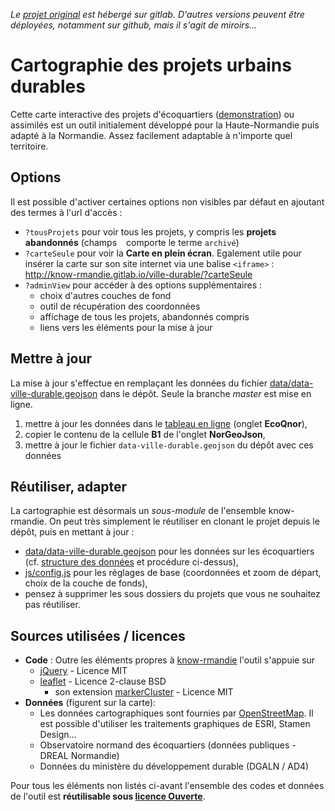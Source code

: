 *Le [projet original][origin] est hébergé sur gitlab. D'autres versions peuvent être déployées, notamment sur github, mais il s'agit de miroirs...*

# Cartographie des projets urbains durables
Cette carte interactive des projets d'écoquartiers ([demonstration][demo]) ou assimilés est un outil initialement développé pour la Haute-Normandie puis adapté à la Normandie. Assez facilement adaptable à n'importe quel territoire.

## Options
Il est possible d'activer certaines options non visibles par défaut en ajoutant des termes à l'url d'accès :
* `?tousProjets` pour voir tous les projets, y compris les **projets abandonnés** (champs ` ` comporte le terme `archivé`)
* `?carteSeule` pour voir la **Carte en plein écran**. Egalement utile pour insérer la carte sur son site internet via une balise `<iframe>` : http://know-rmandie.gitlab.io/ville-durable/?carteSeule
* `?adminView` pour accéder à des options supplémentaires :
    * choix d'autres couches de fond
    * outil de récupération des coordonnées
    * affichage de tous les projets, abandonnés compris
    * liens vers les éléments pour la mise à jour

## Mettre à jour
La mise à jour s'effectue en remplaçant les données du fichier [data/data-ville-durable.geojson](./data/data-ville-durable.geojson) dans le dépôt. Seule la branche _master_ est mise en ligne.

1. mettre à jour les données dans le [tableau en ligne][gdoc-ecoquartiers] (onglet **EcoQnor**),
2. copier le contenu de la cellule **B1** de l'onglet **NorGeoJson**,
3. mettre à jour le fichier `data-ville-durable.geojson` du dépôt avec ces données

## Réutiliser, adapter
La cartographie est désormais un _sous-module_ de l'ensemble know-rmandie. On peut très simplement le réutiliser en clonant le projet depuis le dépôt, puis en mettant à jour :

* [data/data-ville-durable.geojson](./data/data-ville-durable.geojson) pour les données sur les écoquartiers (cf. [structure des données](./data/) et procédure ci-dessus),
* [js/config.js](./js/config.js) pour les réglages de base (coordonnées et zoom de départ, choix de la couche de fonds),
* pensez à supprimer les sous dossiers du projets que vous ne souhaitez pas réutiliser.

## Sources utilisées / licences
* **Code** : Outre les éléments propres à [know-rmandie](../../README.md) l'outil s'appuie sur
  * [jQuery][jQuery] - Licence MIT
  * [leaflet][leaflet] - Licence 2-clause BSD
    * son extension [markerCluster][markerCluster] - Licence MIT
* **Données** (figurent sur la carte):
  * Les données cartographiques sont fournies par [OpenStreetMap](http://osm.org). Il est possible d'utiliser les traitements graphiques de ESRI, Stamen Design...
  * Observatoire normand des écoquartiers (données publiques - DREAL Normandie)
  * Données du ministère du développement durable (DGALN / AD4)

Pour tous les éléments non listés ci-avant l'ensemble des codes et données de l'outil est **réutilisable sous [licence Ouverte][LO-v2]**.

[origin]: https://git.framasoft.org/territoires/cartoVilleDurable
[demo]: http://know-rmandie.github.io/ville-durable
[gdoc-ecoquartiers]: https://docs.google.com/spreadsheets/d/1lybcyHklnN4y_bhH5zRWUhpAJx9AvYdzzw_HphBIT8U
[jQuery]: https://jquery.org
[leaflet]: http://leafletjs.com
[markerCluster]: https://github.com/Leaflet/Leaflet.markercluster
[LO-v2]: https://www.etalab.gouv.fr/licence-ouverte-open-licence
